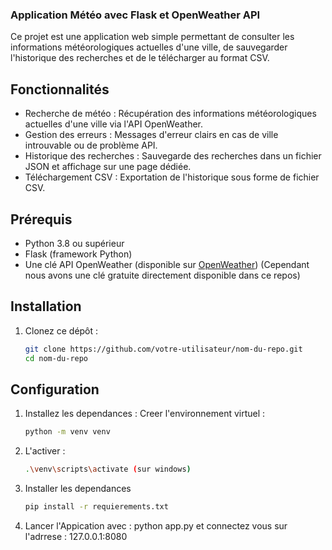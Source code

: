 ### Application Météo avec Flask et OpenWeather API

Ce projet est une application web simple permettant de consulter les informations météorologiques actuelles d'une ville, de sauvegarder l'historique des recherches et de le télécharger au format CSV.

## Fonctionnalités
- Recherche de météo : Récupération des informations météorologiques actuelles d'une ville via l'API OpenWeather.
- Gestion des erreurs : Messages d'erreur clairs en cas de ville introuvable ou de problème API.
- Historique des recherches : Sauvegarde des recherches dans un fichier JSON et affichage sur une page dédiée.
- Téléchargement CSV : Exportation de l'historique sous forme de fichier CSV.

## Prérequis
- Python 3.8 ou supérieur
- Flask (framework Python)
- Une clé API OpenWeather (disponible sur [OpenWeather](https://openweathermap.org/api)) 
    (Cependant nous avons une clé gratuite directement disponible dans ce repos)

## Installation
1. Clonez ce dépôt :
   ```bash
   git clone https://github.com/votre-utilisateur/nom-du-repo.git
   cd nom-du-repo
## Configuration
1. Installez les dependances : 
    Creer l'environnement virtuel : 
    ```bash
    python -m venv venv 
2. L'activer :
    ```bash
    .\venv\scripts\activate (sur windows)
3. Installer les dependances
    ```bash
    pip install -r requierements.txt
4. Lancer l'Appication avec : python app.py et connectez vous sur l'adrrese :
    127.0.0.1:8080
